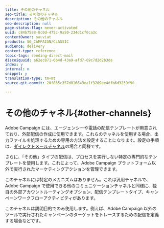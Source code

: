 ```yaml
---
title: その他のチャネル
seo-title: その他のチャネル
description: その他のチャネル
seo-description: null
page-status-flag: never-activated
uuid: c84b7588-8c0d-475c-9a50-234d1cf0ca3c
contentOwner: sauviat
products: SG_CAMPAIGN/CLASSIC
audience: delivery
content-type: reference
topic-tags: sending-direct-mail
discoiquuid: a62ec871-6b4d-43a9-afd7-69c7d2d2b3de
index: y
internal: n
snippet: y
translation-type: tm+mt
source-git-commit: 20f835c357d016643ea1f3209ee4dfb6d3239f90

---
```



# その他のチャネル{#other-channels}

Adobe Campaign には、エージェンシーや電話の配信テンプレートが用意されており、外部配信の作成に使用できます。これらのチャネルを使用する場合、出力ファイルを処理するための専用の方法を設定することになります。設定の手順は、[ダイレクトメールチャネル](../../delivery/using/about-direct-mail-channel.md)の場合と同様です。

さらに、「その他」タイプの配信は、プロセスを実行しない特定の専門的なテンプレートを使用します。これによって、Adobe Campaign プラットフォーム以外で実行されたマーケティングアクションを管理できます。

このチャネルには特定のメカニズムはありません。これは汎用チャネルで、Adobe Campaign で使用できる他のコミュニケーションチャネルと同様に、独自の外部アカウントルーティングオプション、配信テンプレートタイプ、キャンペーンワークフローアクティビティがあります。

このチャネルは説明目的でのみ使用します。例えば、Adobe Campaign 以外のツールで実行されたキャンペーンのターゲットをトレースするための配信を定義する場合などです。
